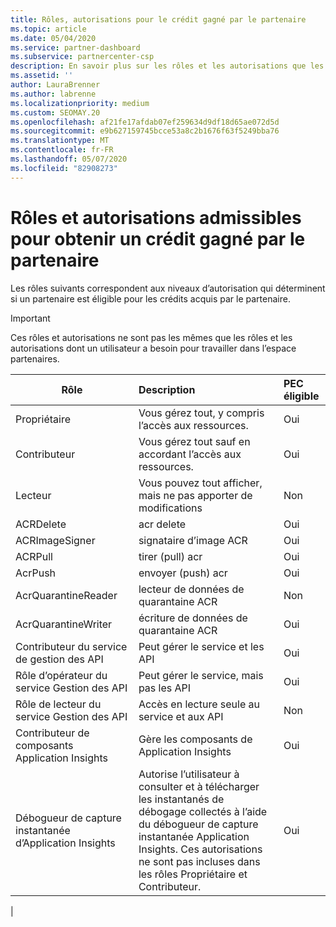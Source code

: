 ```yaml
---
title: Rôles, autorisations pour le crédit gagné par le partenaire
ms.topic: article
ms.date: 05/04/2020
ms.service: partner-dashboard
ms.subservice: partnercenter-csp
description: En savoir plus sur les rôles et les autorisations que les partenaires peuvent obtenir en tant que crédit gagné (PEC). Ils diffèrent des rôles à travailler dans l’espace partenaires.
ms.assetid: ''
author: LauraBrenner
ms.author: labrenne
ms.localizationpriority: medium
ms.custom: SEOMAY.20
ms.openlocfilehash: af21fe17afdab07ef259634d9df18d65ae072d5d
ms.sourcegitcommit: e9b627159745bcce53a8c2b1676f63f5249bba76
ms.translationtype: MT
ms.contentlocale: fr-FR
ms.lasthandoff: 05/07/2020
ms.locfileid: "82908273"
---
```

# <a name="roles-and-permissions-eligible-to-earn-partner-earned-credit"></a>Rôles et autorisations admissibles pour obtenir un crédit gagné par le partenaire

Les rôles suivants correspondent aux niveaux d’autorisation qui déterminent si un partenaire est éligible pour les crédits acquis par le partenaire.

>[!Important]
>Ces rôles et autorisations ne sont pas les mêmes que les rôles et les autorisations dont un utilisateur a besoin pour travailler dans l’espace partenaires.

|**Rôle**   |**Description**   |**PEC éligible**   |
|-----------------|:------------------|:--------------|
|Propriétaire  |Vous gérez tout, y compris l’accès aux ressources.|Oui|
|Contributeur |Vous gérez tout sauf en accordant l’accès aux ressources.|Oui|
|Lecteur|Vous pouvez tout afficher, mais ne pas apporter de modifications|Non |
|ACRDelete|acr delete|Oui|
|ACRImageSigner|signataire d’image ACR|Oui|
|ACRPull|tirer (pull) acr|Oui|
|AcrPush|envoyer (push) acr|Oui|
|AcrQuarantineReader|lecteur de données de quarantaine ACR|Non |
|AcrQuarantineWriter| écriture de données de quarantaine ACR|Oui|
|Contributeur du service de gestion des API|Peut gérer le service et les API|Oui|
|Rôle d’opérateur du service Gestion des API|Peut gérer le service, mais pas les API|Oui|
|Rôle de lecteur du service Gestion des API|Accès en lecture seule au service et aux API|Non |
|Contributeur de composants Application Insights|Gère les composants de Application Insights|Oui|
|Débogueur de capture instantanée d’Application Insights|Autorise l’utilisateur à consulter et à télécharger les instantanés de débogage collectés à l’aide du débogueur de capture instantanée Application Insights. Ces autorisations ne sont pas incluses dans les rôles Propriétaire et Contributeur.|Oui|
|